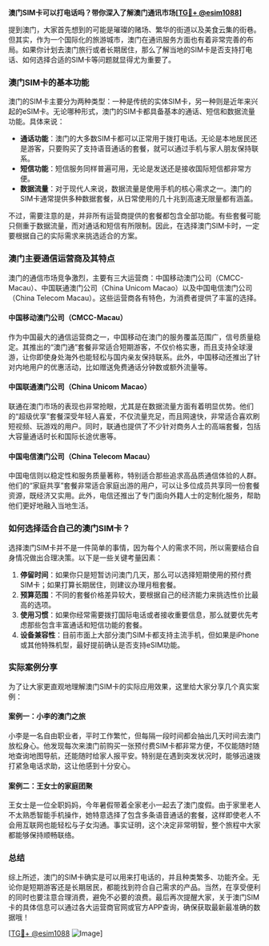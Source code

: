 **澳门SIM卡可以打电话吗？带你深入了解澳门通讯市场[[TG💪+ @esim1088](https://t.me/s/esim1088)]**

提到澳门，大家首先想到的可能是璀璨的赌场、繁华的街道以及美食云集的街巷。但其实，作为一个国际化的旅游城市，澳门在通讯服务方面也有着非常完善的布局。如果你计划去澳门旅行或者长期居住，那么了解当地的SIM卡是否支持打电话、如何选择合适的SIM卡等问题就显得尤为重要了。

### 澳门SIM卡的基本功能

澳门的SIM卡主要分为两种类型：一种是传统的实体SIM卡，另一种则是近年来兴起的eSIM卡。无论哪种形式，澳门的SIM卡都具备基本的通话、短信和数据流量功能。具体来说：

- **通话功能**：澳门的大多数SIM卡都可以正常用于拨打电话。无论是本地居民还是游客，只要购买了支持语音通话的套餐，就可以通过手机与家人朋友保持联系。
- **短信功能**：短信服务同样普遍可用，无论是发送还是接收国际短信都非常方便。
- **数据流量**：对于现代人来说，数据流量是使用手机的核心需求之一。澳门的SIM卡通常提供多种数据套餐，从日常使用的几十兆到高速无限量都有涵盖。

不过，需要注意的是，并非所有运营商提供的套餐都包含全部功能。有些套餐可能只侧重于数据流量，而对通话和短信有所限制。因此，在选择澳门SIM卡时，一定要根据自己的实际需求来挑选适合的方案。

### 澳门主要通信运营商及其特点

澳门的通信市场竞争激烈，主要有三大运营商：中国移动澳门公司（CMCC-Macau）、中国联通澳门公司（China Unicom Macao）以及中国电信澳门公司（China Telecom Macau）。这些运营商各有特色，为消费者提供了丰富的选择。

#### 中国移动澳门公司（CMCC-Macau）

作为中国最大的通信运营商之一，中国移动在澳门的服务覆盖范围广，信号质量稳定。其推出的“澳门通”套餐非常适合短期游客，不仅价格实惠，而且支持全球漫游，让你即使身处海外也能轻松与国内亲友保持联系。此外，中国移动还推出了针对内地用户的优惠活动，比如赠送免费通话分钟数或额外流量等。

#### 中国联通澳门公司（China Unicom Macao）

联通在澳门市场的表现也非常抢眼，尤其是在数据流量方面有着明显优势。他们的“超级优享”套餐深受年轻人喜爱，不仅流量充足，而且网速快，非常适合喜欢刷短视频、玩游戏的用户。同时，联通也提供了不少针对商务人士的高端套餐，包括大容量通话时长和国际长途优惠等。

#### 中国电信澳门公司（China Telecom Macau）

中国电信则以稳定性和服务质量著称，特别适合那些追求高品质通信体验的人群。他们的“家庭共享”套餐非常适合家庭出游的用户，可以让多位成员共享同一份套餐资源，既经济又实用。此外，电信还推出了专门面向外籍人士的定制化服务，帮助他们更好地融入当地生活。

### 如何选择适合自己的澳门SIM卡？

选择澳门SIM卡并不是一件简单的事情，因为每个人的需求不同，所以需要结合自身情况做出合理决策。以下是一些关键考量因素：

1. **停留时间**：如果你只是短暂访问澳门几天，那么可以选择短期使用的预付费SIM卡；如果打算长期居住，则建议办理月租套餐。
2. **预算范围**：不同的套餐价格差异较大，要根据自己的经济能力来挑选性价比最高的选项。
3. **使用习惯**：如果你经常需要拨打国际电话或者接收重要信息，那么就要优先考虑那些包含丰富通话和短信功能的套餐。
4. **设备兼容性**：目前市面上大部分澳门SIM卡都支持主流手机，但如果是iPhone或其他特殊机型，最好提前确认是否支持eSIM功能。

### 实际案例分享

为了让大家更直观地理解澳门SIM卡的实际应用效果，这里给大家分享几个真实案例：

#### 案例一：小李的澳门之旅

小李是一名自由职业者，平时工作繁忙，但每隔一段时间都会抽出几天时间去澳门放松身心。他发现每次来澳门前购买一张预付费SIM卡都非常方便，不仅能随时随地查询地图导航，还能随时给家人报平安。特别是在遇到突发状况时，能够迅速拨打紧急电话求助，这让他感到十分安心。

#### 案例二：王女士的家庭团聚

王女士是一位全职妈妈，今年暑假带着全家老小一起去了澳门度假。由于家里老人不太熟悉智能手机操作，她特意选择了包含多条语音通话的套餐，这样即使老人不会用互联网也能轻松与子女沟通。事实证明，这个决定非常明智，整个旅程中大家都能够保持顺畅联络。

### 总结

综上所述，澳门的SIM卡确实是可以用来打电话的，并且种类繁多、功能齐全。无论你是短期游客还是长期居民，都能找到符合自己需求的产品。当然，在享受便利的同时也要注意合理消费，避免不必要的浪费。最后再次提醒大家，关于澳门SIM卡的具体信息可以通过各大运营商官网或官方APP查询，确保获取最新最准确的数据哦！

[[TG💪+ @esim1088](https://t.me/s/esim1088) ![Image](https://i.postimg.cc/4NQfJmqS/Snipaste-2025-05-13-00-14-12.png)]